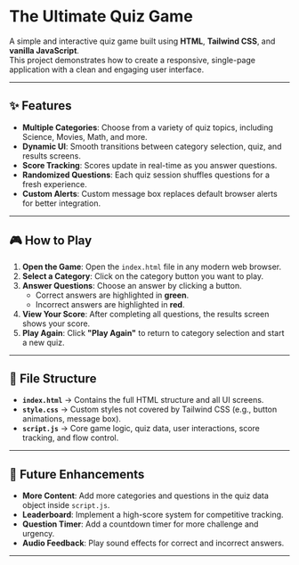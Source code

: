 # The Ultimate Quiz Game

A simple and interactive quiz game built using **HTML**, **Tailwind CSS**, and **vanilla JavaScript**.  
This project demonstrates how to create a responsive, single-page application with a clean and engaging user interface.

---

## ✨ Features

- **Multiple Categories**: Choose from a variety of quiz topics, including Science, Movies, Math, and more.  
- **Dynamic UI**: Smooth transitions between category selection, quiz, and results screens.  
- **Score Tracking**: Scores update in real-time as you answer questions.  
- **Randomized Questions**: Each quiz session shuffles questions for a fresh experience.  
- **Custom Alerts**: Custom message box replaces default browser alerts for better integration.

---

## 🎮 How to Play

1. **Open the Game**: Open the `index.html` file in any modern web browser.  
2. **Select a Category**: Click on the category button you want to play.  
3. **Answer Questions**: Choose an answer by clicking a button.  
   - Correct answers are highlighted in **green**.  
   - Incorrect answers are highlighted in **red**.  
4. **View Your Score**: After completing all questions, the results screen shows your score.  
5. **Play Again**: Click **"Play Again"** to return to category selection and start a new quiz.

---

## 📂 File Structure

- **`index.html`** → Contains the full HTML structure and all UI screens.  
- **`style.css`** → Custom styles not covered by Tailwind CSS (e.g., button animations, message box).  
- **`script.js`** → Core game logic, quiz data, user interactions, score tracking, and flow control.  

---

## 🚀 Future Enhancements

- **More Content**: Add more categories and questions in the quiz data object inside `script.js`.  
- **Leaderboard**: Implement a high-score system for competitive tracking.  
- **Question Timer**: Add a countdown timer for more challenge and urgency.  
- **Audio Feedback**: Play sound effects for correct and incorrect answers.  

---
